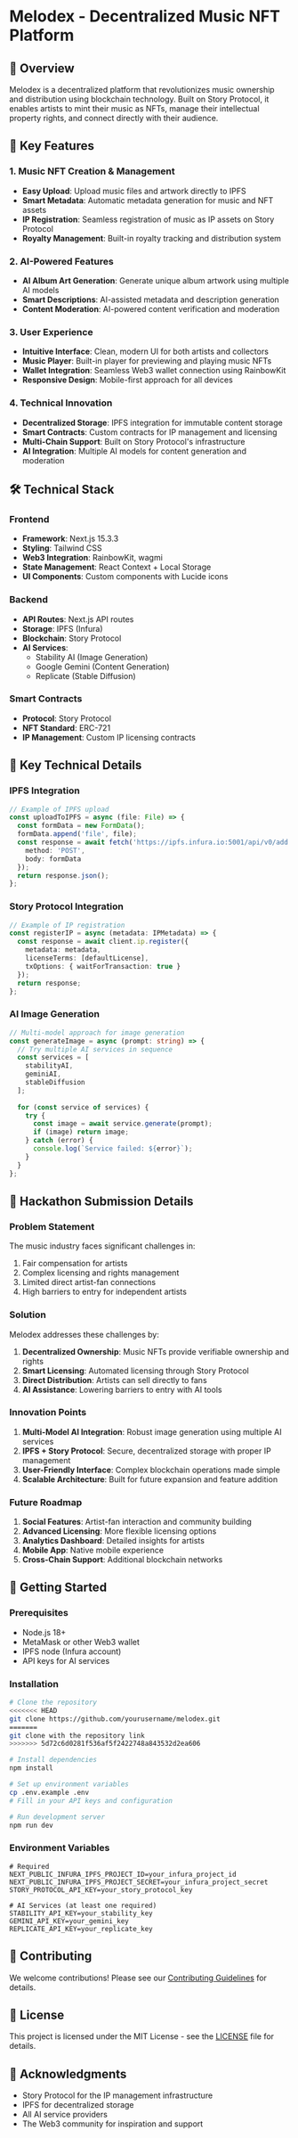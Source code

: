 # Melodex - Decentralized Music NFT Platform

## 🎵 Overview
Melodex is a decentralized platform that revolutionizes music ownership and distribution using blockchain technology. Built on Story Protocol, it enables artists to mint their music as NFTs, manage their intellectual property rights, and connect directly with their audience.

## 🚀 Key Features

### 1. Music NFT Creation & Management
- **Easy Upload**: Upload music files and artwork directly to IPFS
- **Smart Metadata**: Automatic metadata generation for music and NFT assets
- **IP Registration**: Seamless registration of music as IP assets on Story Protocol
- **Royalty Management**: Built-in royalty tracking and distribution system

### 2. AI-Powered Features
- **AI Album Art Generation**: Generate unique album artwork using multiple AI models
- **Smart Descriptions**: AI-assisted metadata and description generation
- **Content Moderation**: AI-powered content verification and moderation

### 3. User Experience
- **Intuitive Interface**: Clean, modern UI for both artists and collectors
- **Music Player**: Built-in player for previewing and playing music NFTs
- **Wallet Integration**: Seamless Web3 wallet connection using RainbowKit
- **Responsive Design**: Mobile-first approach for all devices

### 4. Technical Innovation
- **Decentralized Storage**: IPFS integration for immutable content storage
- **Smart Contracts**: Custom contracts for IP management and licensing
- **Multi-Chain Support**: Built on Story Protocol's infrastructure
- **AI Integration**: Multiple AI models for content generation and moderation

## 🛠️ Technical Stack

### Frontend
- **Framework**: Next.js 15.3.3
- **Styling**: Tailwind CSS
- **Web3 Integration**: RainbowKit, wagmi
- **State Management**: React Context + Local Storage
- **UI Components**: Custom components with Lucide icons

### Backend
- **API Routes**: Next.js API routes
- **Storage**: IPFS (Infura)
- **Blockchain**: Story Protocol
- **AI Services**: 
  - Stability AI (Image Generation)
  - Google Gemini (Content Generation)
  - Replicate (Stable Diffusion)

### Smart Contracts
- **Protocol**: Story Protocol
- **NFT Standard**: ERC-721
- **IP Management**: Custom IP licensing contracts

## 🔑 Key Technical Details

### IPFS Integration
```typescript
// Example of IPFS upload
const uploadToIPFS = async (file: File) => {
  const formData = new FormData();
  formData.append('file', file);
  const response = await fetch('https://ipfs.infura.io:5001/api/v0/add', {
    method: 'POST',
    body: formData
  });
  return response.json();
};
```

### Story Protocol Integration
```typescript
// Example of IP registration
const registerIP = async (metadata: IPMetadata) => {
  const response = await client.ip.register({
    metadata: metadata,
    licenseTerms: [defaultLicense],
    txOptions: { waitForTransaction: true }
  });
  return response;
};
```

### AI Image Generation
```typescript
// Multi-model approach for image generation
const generateImage = async (prompt: string) => {
  // Try multiple AI services in sequence
  const services = [
    stabilityAI,
    geminiAI,
    stableDiffusion
  ];
  
  for (const service of services) {
    try {
      const image = await service.generate(prompt);
      if (image) return image;
    } catch (error) {
      console.log(`Service failed: ${error}`);
    }
  }
};
```

## 🎯 Hackathon Submission Details

### Problem Statement
The music industry faces significant challenges in:
1. Fair compensation for artists
2. Complex licensing and rights management
3. Limited direct artist-fan connections
4. High barriers to entry for independent artists

### Solution
Melodex addresses these challenges by:
1. **Decentralized Ownership**: Music NFTs provide verifiable ownership and rights
2. **Smart Licensing**: Automated licensing through Story Protocol
3. **Direct Distribution**: Artists can sell directly to fans
4. **AI Assistance**: Lowering barriers to entry with AI tools

### Innovation Points
1. **Multi-Model AI Integration**: Robust image generation using multiple AI services
2. **IPFS + Story Protocol**: Secure, decentralized storage with proper IP management
3. **User-Friendly Interface**: Complex blockchain operations made simple
4. **Scalable Architecture**: Built for future expansion and feature addition

### Future Roadmap
1. **Social Features**: Artist-fan interaction and community building
2. **Advanced Licensing**: More flexible licensing options
3. **Analytics Dashboard**: Detailed insights for artists
4. **Mobile App**: Native mobile experience
5. **Cross-Chain Support**: Additional blockchain networks

## 🚀 Getting Started

### Prerequisites
- Node.js 18+
- MetaMask or other Web3 wallet
- IPFS node (Infura account)
- API keys for AI services

### Installation
```bash
# Clone the repository
<<<<<<< HEAD
git clone https://github.com/yourusername/melodex.git
=======
git clone with the repository link
>>>>>>> 5d72c6d0281f536af5f2422748a843532d2ea606

# Install dependencies
npm install

# Set up environment variables
cp .env.example .env
# Fill in your API keys and configuration

# Run development server
npm run dev
```

### Environment Variables
```env
# Required
NEXT_PUBLIC_INFURA_IPFS_PROJECT_ID=your_infura_project_id
NEXT_PUBLIC_INFURA_IPFS_PROJECT_SECRET=your_infura_project_secret
STORY_PROTOCOL_API_KEY=your_story_protocol_key

# AI Services (at least one required)
STABILITY_API_KEY=your_stability_key
GEMINI_API_KEY=your_gemini_key
REPLICATE_API_KEY=your_replicate_key
```

## 🤝 Contributing
We welcome contributions! Please see our [Contributing Guidelines](CONTRIBUTING.md) for details.

## 📝 License
This project is licensed under the MIT License - see the [LICENSE](LICENSE) file for details.

## 🙏 Acknowledgments
- Story Protocol for the IP management infrastructure
- IPFS for decentralized storage
- All AI service providers
- The Web3 community for inspiration and support
